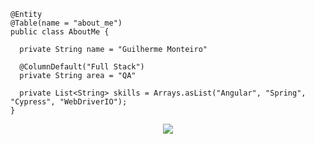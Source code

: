 ```
@Entity
@Table(name = "about_me") 
public class AboutMe {

  private String name = "Guilherme Monteiro"

  @ColumnDefault("Full Stack")
  private String area = "QA"

  private List<String> skills = Arrays.asList("Angular", "Spring", "Cypress", "WebDriverIO");
}
```

<p align="center">
<img src="https://i.giphy.com/media/v1.Y2lkPTc5MGI3NjExZ2s2Z3VycHhxaGMxam9jdmd4NGdodHp6cnVyaHByaDJzZnA4ZTBleSZlcD12MV9pbnRlcm5hbF9naWZfYnlfaWQmY3Q9Zw/22CEvbj04nLLq/giphy.gif">
</p>
